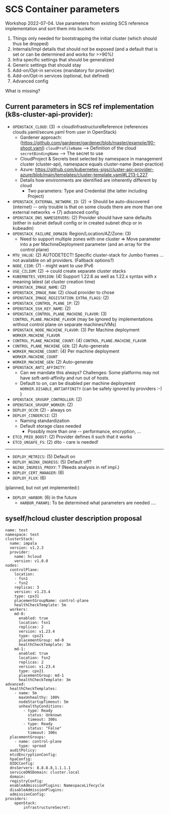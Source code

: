 # SCS Container parameters

Workshop 2022-07-04.
Use parameters from existing SCS reference implementation and sort them into buckets:

1. Things only needed for bootstrapping the initial cluster (which should thus be dropped)
2. Internals/Impl details that should not be exposed (and a default that is set or can be determined and works for >>90%)
3. Infra specific settings that should be generalized
4. Generic settings that should stay
5. Add-on/Opt-in services (mandatory for provider)
6. Add-on/Opt-in services (optional, but defined)
7. Advanced config

What is missing?

## Current parameters in SCS ref implementation (k8s-cluster-api-provider):

* `OPENSTACK_CLOUD`: (3) -> cloudInfrastructureReference (references clouds.yaml/secure.yaml from user in OpenStack)
  - Gardener approach: (https://github.com/gardener/gardener/blob/master/example/90-shoot.yaml)
    `cloudProfileName` --> Definition of the cloud
    `secretBindingName` --> The secret to use
  - CloudProject & Secrets best selected by namespace in management cluster (cluster-api), namespace equals cluster-name (best-practice)
  - Azure: https://github.com/kubernetes-sigs/cluster-api-provider-azure/blob/main/templates/cluster-template.yaml#L213-L227
  - Details how environments are identified are inherently different by cloud
    - Two parameters: Type and Credential (the latter including Project)
* `OPENSTACK_EXTERNAL_NETWORK_ID`: (2) -> Should be auto-discovered (internet) -- only trouble is that on some clouds there are more than one external networks -> (7) advanced config
* `OPENSTACK_DNS_NAMESERVERS`: (2) Provider should have sane defaults (either in subnet default config or in created subnet dhcp or in kubeadm)
* `OPENSTACK_FAILURE_DOMAIN`: Region/Location/AZ/Zone: (3) 
  - Need to support multiple zones with one cluster => Move parameter into a per MachineDeployment parameter (and an array for the control plane)
* `MTU_VALUE`: (2) AUTODETECT! Specific cluster-stack for Jumbo frames ...  not available on all providers. (Fallback options?)
* `NODE_CIDR`: (7) - might want to use IPv6
* `USE_CILIUM`: (2) -> could create separate cluster stacks
* `KUBERNETES_VERSION`: (4) Support 1.22.6 as well as  1.22.x syntax with x meaning latest (at cluster creation time)
* `OPENSTACK_IMAGE_NAME`: (2)
* `OPENSTACK_IMAGE_RAW`: (2) cloud provider to chose
* `OPENSTACK_IMAGE_REGISTATION_EXTRA_FLAGS`: (2)
* `OPENSTACK_CONTROL_PLANE_IP`: (2)
* `OPENSTACK_SSH_KEY_NAME`: (2)
* `OPENSTACK_CONTROL_PLANE_MACHINE_FLAVOR`: (3) `CONTROL_PLANE.MACHINE_FLAVOR` (may be ignored by implementations without control plane on separate machines/VMs)
* `OPENSTACK_NODE_MACHINE_FLAVOR`: (3) Per Machine deployment `WORKER.MACHINE_FLAVOR`
* `CONTROL_PLANE_MACHINE_COUNT`: (4) `CONTROL_PLANE.MACHINE_FLAVOR`
* `CONTROL_PLANE_MACHINE_GEN`: (2) Auto-generate 
* `WORKER_MACHINE_COUNT`: (4) Per machine deployment `WORKER.MACHINE_COUNT`
* `WORKER_MACHINE_GEN`: (2) Auto-generate
* `OPENSTACK_ANTI_AFFINITY`:
  - Can we mandate this always? Challenges: Some platforms may not have soft-anti-affinity and run out of hosts.
  - Default to on, can be disabled per machine deployment `WORKER.DISABLE_ANTIAFFINITY` (can be safely ignored by providers :-) ) 
* `OPENSTACK_SRVGRP_CONTROLLER`: (2)
* `OPENSTACK_SRVGRP_WORKER`: (2)
* `DEPLOY_OCCM`: (2) - always on
* `DEPLOY_CINDERCSI`: (2)
  - Naming standardization
  - Default storage class needed
    - Possibly more than one -- performance, encryption, ...
* `ETCD_PRIO_BOOST`: (2) Provider defines it such that it works
* `ETCD_UNSAFE_FS`: (2) dito - care is needed!

-----

* `DEPLOY_METRICS`: (5) Default on
* `DEPLOY_NGINX_INGRESS`: (5) Default off?
* `NGINX_INGRESS_PROXY`: ? (Needs analysis in ref impl.)
* `DEPLOY_CERT_MANAGER`: (6)
* `DEPLOY_FLUX`: (6)

(planned, but not yet implemented:)

* `DEPLOY_HARBOR`: (6) in the future
  - `HARBOR_PARAM1`: To be determined what parameters are needed ....


## syself/hcloud cluster description proposal

```
name: test
namespace: test
clusterStack:
  name: impala
  version: v1.2.3
  provider:
    name: hcloud
    version: v1.0.0
nodes:
  controlPlane:
    location:
    - fsn1
    - fsn2
    replicas: 3
    version: v1.23.4
    type: cpx31
    placementGroupName: control-plane
    healthCheckTemplate: 5m
  workers:
    md-0:
      enabled: true
      location: fsn1
      replicas: 2
      version: v1.23.4
      type: cpx21
      placementGroup: md-0
      healthCheckTemplate: 3m
    md-1:
      enabled: true
      location: fsn2
      replicas: 2
      version: v1.23.4
      type: cpx21
      placementGroup: md-1
      healthCheckTemplate: 3m
advanced:
  healthCheckTemplates:
    - name: 5m
      maxUnhealthy: 100%
      nodeStartupTimeout: 5m
      unhealthyConditions:
        - type: Ready
          status: Unknown
          timeout: 300s
        - type: Ready
          status: "False"
          timeout: 300s 
  placementGroups:
    - name: control-plane
      type: spread
  auditPolicy:
  etcdEncryptionConfig:
  hpaConfig:
  OIDCConfig:
  dnsServers: 8.8.8.8,1.1.1.1
  serviceDNSDomain: cluster.local
  domain: 
  registryConfig:
  enableAdmissionPlugins: NamespaceLifecycle
  disableAdmissionPlugins:
  admissionConfig:
providers:
    openStack:
        infrastructureSecret:
```
